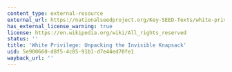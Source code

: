 ```yaml
---
content_type: external-resource
external_url: https://nationalseedproject.org/Key-SEED-Texts/white-privilege-unpacking-the-invisible-knapsack
has_external_license_warning: true
license: https://en.wikipedia.org/wiki/All_rights_reserved
status: ''
title: 'White Privilege: Unpacking the Invisible Knapsack'
uid: 5e900660-d8f5-4c05-91b1-d7e44ed70fe1
wayback_url: ''
---
```

